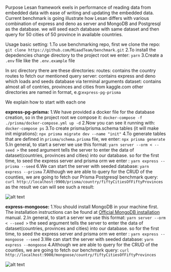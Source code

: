 Purpose
Lesan framework exels in performance of reading data from embedded data with ease of writing and updating the embedded data. 
Current benchmark is going illustrate how Lesan differs with various combination of express and deno as server and MongoDB and Postgresql as the database.
we will seed each database with same dataset and then query for 50 cities of 50 province in available countries.

Usage
basic setting:
1.To use benchmarking repo, first we clone the repo:
   `git clone https://github.com/MiaadTeam/benchmark.git`
2.To install the depedencies change directory to the project root we enter: `yarn` 
3.Create a `.env` file like the `.env.example` file

In src directory there are these directories:
routes: contains the country routes to fetch our mentioned query 
server: contains express and deno which loads and seeds database via terminal arguments
dataset: contains almost all of contries, provinces and cities from kaggle.com
other directories are named in <server-database-orm> format, e.g:`express-pg-prisma`

We explain how to start with each one

**express-pg-prisma:**
1.We have provided a docker file for the database creation,
  so in the project root we compose it:
   `docker-compose -f ./prisma/docker-compose.yml up -d`
2.Now you can see it running with: 
   `docker-compose ps`
3.To create prisma/prisma.schema tables (it will make init migrations):
   `npx prisma migrate dev --name "init"`
4.To generate tables that are defined in `prisma/schema.prisma` file, we enter:
	 `npx prisma generate`
5.In general, to start a server we use this format: `yarn server --orm < --seed >`
  the seed argument tells the server to enter the data of dataset(countries, provinces and cities) into our database.
  so for the first time, to seed the express server and prisma orm we enter :
   `yarn express --prisma --seed`
6.We can start the server with seeded database:
   `yarn express --prisma`
7.Although we are able to query for the CRUD of the counties,
  we are going to fetch our Prisma Postgresql benchmark query:
   `curl http://localhost:9900/prisma/country/fiftyCitiesOfFiftyProvinces`
as the result we can will see such a result:

![alt text](Isolated.png "Title")

**express-mongoose:**
1.You should install MongoDB in your machine first. The installation instructions can be found at [Official MongoDB installation](https://www.mongodb.com/docs/manual/installation/) manual.
2.In general, to start a server we use this format: `yarn server --orm < --seed >`
  the seed argument tells the server to enter the data of dataset(countries, provinces and cities) into our database.
  so for the first time, to seed the express server and prisma orm we enter :
   `yarn express --mongoose --seed`
3.We can start the server with seeded database:
   `yarn express --mongoose`
4.Although we are able to query for the CRUD of the counties,
  we are going to fetch our benchmark query:
   `curl http://localhost:9900/mongoose/country/fiftyCitiesOfFiftyProvinces`

![alt text](Isolated.png "Title")
